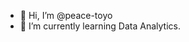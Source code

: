 - 👋 Hi, I’m @peace-toyo
- 🌱 I’m currently learning Data Analytics.

<!---
peace-toyo/peace-toyo is a ✨ special ✨ repository because its `README.md` (this file) appears on your GitHub profile.
You can click the Preview link to take a look at your changes.
--->
